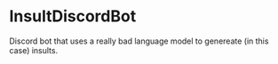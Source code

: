 # InsultDiscordBot
Discord bot that uses a really bad language model to genereate (in this case) insults.
